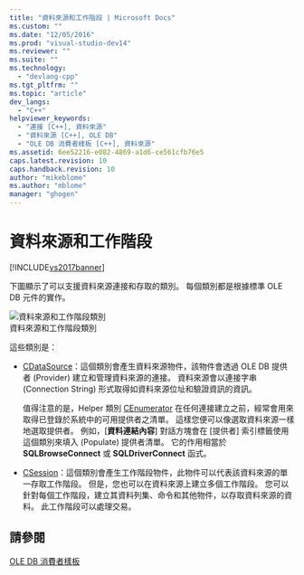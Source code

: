 ```yaml
---
title: "資料來源和工作階段 | Microsoft Docs"
ms.custom: ""
ms.date: "12/05/2016"
ms.prod: "visual-studio-dev14"
ms.reviewer: ""
ms.suite: ""
ms.technology: 
  - "devlang-cpp"
ms.tgt_pltfrm: ""
ms.topic: "article"
dev_langs: 
  - "C++"
helpviewer_keywords: 
  - "連接 [C++], 資料來源"
  - "資料來源 [C++], OLE DB"
  - "OLE DB 消費者樣板 [C++], 資料來源"
ms.assetid: 6ee52216-e082-4869-a1d6-ce561cfb76e5
caps.latest.revision: 10
caps.handback.revision: 10
author: "mikeblome"
ms.author: "mblome"
manager: "ghogen"
---
```

# 資料來源和工作階段
[!INCLUDE[vs2017banner](../../assembler/inline/includes/vs2017banner.md)]

下圖顯示了可以支援資料來源連接和存取的類別。  每個類別都是根據標準 OLE DB 元件的實作。  
  
 ![資料來源和工作階段類別](../../data/oledb/media/vcdatasourcesessionclasses.png "vcDataSourceSessionClasses")  
資料來源和工作階段類別  
  
 這些類別是：  
  
-   [CDataSource](../../data/oledb/cdatasource-class.md)：這個類別會產生資料來源物件，該物件會透過 OLE DB 提供者 \(Provider\) 建立和管理資料來源的連接。  資料來源會以連接字串 \(Connection String\) 形式取得如資料來源位址和驗證資訊的資訊。  
  
     值得注意的是，Helper 類別 [CEnumerator](../../data/oledb/cenumerator-class.md) 在任何連接建立之前，經常會用來取得已登錄於系統中的可用提供者之清單。  這樣您便可以像選取資料來源一樣地選取提供者。  例如，\[**資料連結內容**\] 對話方塊會在 \[提供者\] 索引標籤使用這個類別來填入 \(Populate\) 提供者清單。  它的作用相當於 **SQLBrowseConnect** 或 **SQLDriverConnect** 函式。  
  
-   [CSession](../../data/oledb/csession-class.md)：這個類別會產生工作階段物件，此物件可以代表該資料來源的單一存取工作階段。  但是，您也可以在資料來源上建立多個工作階段。  您可以針對每個工作階段，建立其資料列集、命令和其他物件，以存取資料來源的資料。  此工作階段可以處理交易。  
  
## 請參閱  
 [OLE DB 消費者樣板](../../data/oledb/ole-db-consumer-templates-cpp.md)